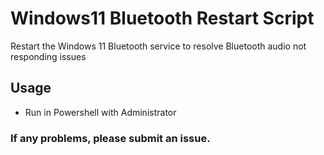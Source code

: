 # Windows11 Bluetooth Restart Script
Restart the Windows 11 Bluetooth service to resolve Bluetooth audio not responding issues

## Usage
- Run in Powershell with Administrator

### If any problems, please submit an issue. 
